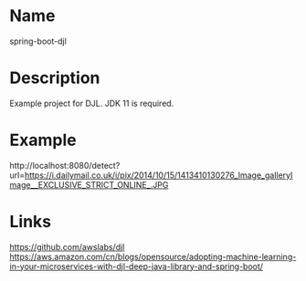 # Name
spring-boot-djl

# Description
Example project for DJL. JDK 11 is required.

# Example
http://localhost:8080/detect?url=https://i.dailymail.co.uk/i/pix/2014/10/15/1413410130276_Image_galleryImage__EXCLUSIVE_STRICT_ONLINE_.JPG

# Links
https://github.com/awslabs/djl
https://aws.amazon.com/cn/blogs/opensource/adopting-machine-learning-in-your-microservices-with-djl-deep-java-library-and-spring-boot/
